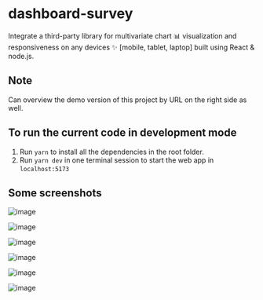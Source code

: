 # dashboard-survey
Integrate a third-party library for multivariate chart 📊 visualization and responsiveness on any devices ✨ [mobile, tablet, laptop] built using React &amp; node.js.

## Note

Can overview the demo version of this project by URL on the right side as well.

## To run the current code in development mode

1. Run `yarn` to install all the dependencies in the root folder.
2. Run `yarn dev` in one terminal session to start the web app in `localhost:5173`

## Some screenshots
![image](https://github.com/hznutx/dashboard-survey/assets/126380434/d93bf4e9-9e02-4692-97f1-9dda4e3d3d5f)

![image](https://github.com/hznutx/dashboard-survey/assets/126380434/fcbfd1ca-43dc-4030-abcc-ff460cea7307)


![image](https://github.com/hznutx/dashboard-survey/assets/126380434/e98eaafc-d76c-42bd-8052-dd3aa212c327)

![image](https://github.com/hznutx/dashboard-survey/assets/126380434/7737e932-e27e-47c2-a486-3f8911cb3f57)

![image](https://github.com/hznutx/dashboard-survey/assets/126380434/56cbc8a8-c6cb-4bf6-9476-31a99db9e6a3)


![image](https://github.com/hznutx/dashboard-survey/assets/126380434/9328ec9a-60b3-464e-9b1c-661654ecbeb0)



